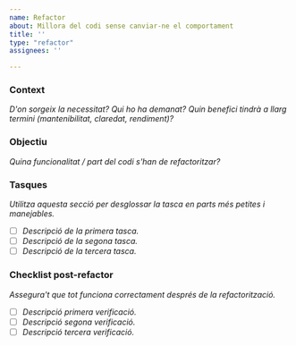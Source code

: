 ```yaml
---
name: Refactor
about: Millora del codi sense canviar-ne el comportament
title: ''
type: "refactor"
assignees: ''

---
```


### Context

_D'on sorgeix la necessitat? Qui ho ha demanat? Quin benefici tindrà a llarg termini (mantenibilitat, claredat, rendiment)?_

### Objectiu

_Quina funcionalitat / part del codi s'han de refactoritzar?_

### Tasques

_Utilitza aquesta secció per desglossar la tasca en parts més petites i manejables._

- [ ] _Descripció de la primera tasca._
- [ ] _Descripció de la segona tasca._
- [ ] _Descripció de la tercera tasca._

### Checklist post-refactor

_Assegura't que tot funciona correctament després de la refactorització._

- [ ] _Descripció primera verificació._
- [ ] _Descripció segona verificació._
- [ ] _Descripció tercera verificació._
